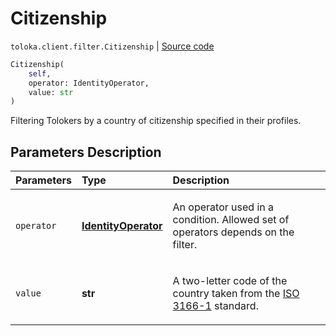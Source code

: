 # Citizenship
`toloka.client.filter.Citizenship` | [Source code](https://github.com/Toloka/toloka-kit/blob/v1.2.0/src/client/filter.py#L282)

```python
Citizenship(
    self,
    operator: IdentityOperator,
    value: str
)
```

Filtering Tolokers by a country of citizenship specified in their profiles.

## Parameters Description

| Parameters | Type | Description |
| :----------| :----| :-----------|
`operator`|**[IdentityOperator](toloka.client.primitives.operators.IdentityOperator.md)**|<p>An operator used in a condition. Allowed set of operators depends on the filter.</p>
`value`|**str**|<p>A two-letter code of the country taken from the [ISO 3166-1](https://en.wikipedia.org/wiki/ISO_3166-1_alpha-2) standard.</p>
